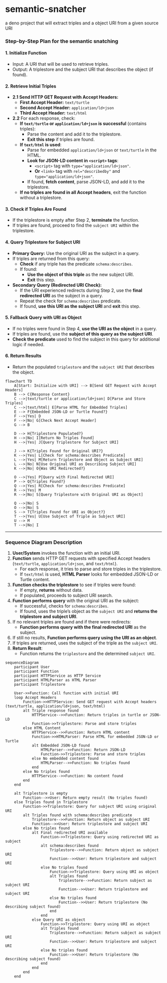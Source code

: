 # semantic-snatcher

a deno project that will extract triples and a object URI from a given source URI

### Step-by-Step Plan for the semantic snatching

#### 1. **Initialize Function**

- Input: A URI that will be used to retrieve triples.
- Output: A triplestore and the subject URI that describes the object (if found).

#### 2. **Retrieve Initial Triples**

- **2.1 Send HTTP GET Request with Accept Headers:**
  - **First Accept Header:** `text/turtle`
  - **Second Accept Header:** `application/ld+json`
  - **Third Accept Header:** `text/html`
- **2.2** For each response, check:
  - **If `text/turtle` or `application/ld+json` is successful** (contains triples):
    - Parse the content and add it to the triplestore.
    - **Exit this step** if triples are found.
  - **If `text/html` is used**:
    - Parse for embedded `application/ld+json` or `text/turtle` in the HTML.
    - **Look for JSON-LD content in `<script>` tags**:
      - `<script>` tag with `type="application/ld+json"`.
      - **Or** `<link>` tag with `rel="describedby"` and `type="application/ld+json"`.
    - If found, **fetch content**, parse JSON-LD, and add it to the triplestore.
  - **If no triples are found in all Accept headers**, exit the function without a triplestore.

#### 3. **Check if Triples Are Found**

- If the triplestore is empty after Step 2, **terminate** the function.
- If triples are found, proceed to find the `subject URI` within the triplestore.

#### 4. **Query Triplestore for Subject URI**

- **Primary Query:** Use the original URI as the subject in a query.
- If triples are returned from this query:
  - **Check** if any triple has the predicate `schema:describes`.
  - If found:
    - **Use the object of this triple** as the new subject URI.
    - **Exit** this step.
- **Secondary Query (Redirected URI Check):**
  - If the URI experienced redirects during Step 2, use the **final redirected URI** as the subject in a query.
  - Repeat the check for `schema:describes` predicate.
  - If found, **use this URI as the subject URI** and **exit** this step.

#### 5. **Fallback Query with URI as Object**

- If no triples were found in Step 4, **use the URI as the object** in a query.
- If triples are found, use the **subject of this query as the subject URI**.
- **Check the predicate** used to find the subject in this query for additional logic if needed.

#### 6. **Return Results**

- Return the populated `triplestore` and the `subject URI` that describes the object.

```mermaid
flowchart TD
    A[Start: Initialize with URI] --> B[Send GET Request with Accept Headers]
    B --> C{Response Content}
    C -->|text/turtle or application/ld+json| D[Parse and Store Triples]
    C -->|text/html| E[Parse HTML for Embedded Triples]
    E --> F{Embedded JSON-LD or Turtle Found?}
    F -->|Yes| D
    F -->|No| G[Check Next Accept Header]
    G --> B

    D --> H{Triplestore Populated?}
    H -->|No| I[Return No Triples Found]
    H -->|Yes| J[Query Triplestore for Subject URI]

    J --> K{Triples Found for Original URI?}
    K -->|Yes| L[Check for schema:describes Predicate]
    L -->|Yes| M[Return Triplestore and Object as Subject URI]
    L -->|No| N[Use Original URI as Describing Subject URI]
    K -->|No| O{Was URI Redirected?}

    O -->|Yes| P[Query with Final Redirected URI]
    P --> Q{Triples Found?}
    Q -->|Yes| R[Check for schema:describes Predicate]
    R -->|Yes| M
    R -->|No| S[Query Triplestore with Original URI as Object]

    Q -->|No| S
    O -->|No| S
    S --> T{Triples Found for URI as Object?}
    T -->|Yes| U[Use Subject of Triple as Subject URI]
    U --> M
    T -->|No| I

```

---

### Sequence Diagram Description

1. **User/System** invokes the function with an initial URI.
2. **Function** sends HTTP GET requests with specified Accept headers (`text/turtle`, `application/ld+json`, and `text/html`).
   - For each response, it tries to parse and store triples in the triplestore.
   - If `text/html` is used, **HTML Parser** looks for embedded JSON-LD or Turtle content.
3. **Function checks the triplestore** to see if triples were found:
   - If empty, **returns** without data.
   - If populated, proceeds to subject URI search.
4. **Function performs query** with the original URI as the subject:
   - If successful, checks for `schema:describes`.
   - If found, uses the triple’s object as the `subject URI` and **returns the triplestore and subject URI**.
5. If no relevant triples are found and if there were redirects:
   - **Function performs query with the final redirected URI** as the subject.
6. If still no results, **Function performs query using the URI as an object**.
7. If triples are returned, uses the subject of the triple as the `subject URI`.
8. **Return Result**:
   - Function returns the `triplestore` and the determined `subject URI`.

```mermaid
sequenceDiagram
    participant User
    participant Function
    participant HTTPService as HTTP Service
    participant HTMLParser as HTML Parser
    participant Triplestore

    User->>Function: Call function with initial URI
    loop Accept Headers
        Function->>HTTPService: Send GET request with Accept headers (text/turtle, application/ld+json, text/html)
        alt Triple response found
            HTTPService-->>Function: Return triples in turtle or JSON-LD
            Function->>Triplestore: Parse and store triples
        else HTML Content
            HTTPService-->>Function: Return HTML content
            Function->>HTMLParser: Parse HTML for embedded JSON-LD or Turtle
            alt Embedded JSON-LD found
                HTMLParser-->>Function: Return JSON-LD
                Function->>Triplestore: Parse and store triples
            else No embedded content found
                HTMLParser-->>Function: No triples found
            end
        else No triples found
            HTTPService-->>Function: No content found
        end
    end

    alt Triplestore is empty
        Function-->>User: Return empty result (No triples found)
    else Triples found in Triplestore
        Function->>Triplestore: Query for subject URI using original URI
        alt Triples found with schema:describes predicate
            Triplestore-->>Function: Return object as subject URI
            Function-->>User: Return triplestore and subject URI
        else No triples found
            alt Final redirected URI available
                Function->>Triplestore: Query using redirected URI as subject
                alt schema:describes found
                    Triplestore-->>Function: Return object as subject URI
                    Function-->>User: Return triplestore and subject URI
                else No triples found
                    Function->>Triplestore: Query using URI as object
                    alt Triples found
                        Triplestore-->>Function: Return subject as subject URI
                        Function-->>User: Return triplestore and subject URI
                    else No triples found
                        Function-->>User: Return triplestore (No describing subject found)
                    end
                end
            else Query URI as object
                Function->>Triplestore: Query using URI as object
                alt Triples found
                    Triplestore-->>Function: Return subject as subject URI
                    Function-->>User: Return triplestore and subject URI
                else No triples found
                    Function-->>User: Return triplestore (No describing subject found)
                end
            end
        end
    end
```
